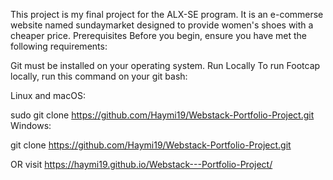 This project is my final project for the ALX-SE program. It is an e-commerse website named sundaymarket designed to provide women's shoes with a cheaper price.
Prerequisites
Before you begin, ensure you have met the following requirements:

Git must be installed on your operating system.
Run Locally
To run Footcap locally, run this command on your git bash:

Linux and macOS:

sudo git clone https://github.com/Haymi19/Webstack-Portfolio-Project.git
Windows:

git clone https://github.com/Haymi19/Webstack-Portfolio-Project.git

OR visit 
https://haymi19.github.io/Webstack---Portfolio-Project/
